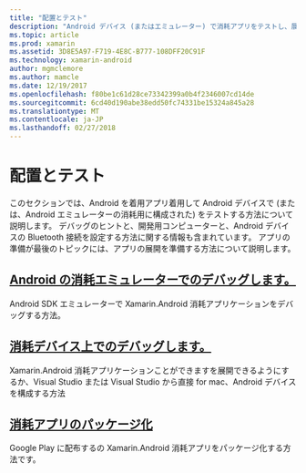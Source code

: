 ```yaml
---
title: "配置とテスト"
description: "Android デバイス (またはエミュレーター) で消耗アプリをテストし、展開用に準備する方法。"
ms.topic: article
ms.prod: xamarin
ms.assetid: 3D8E5A97-F719-4E8C-B777-108DFF20C91F
ms.technology: xamarin-android
author: mgmclemore
ms.author: mamcle
ms.date: 12/19/2017
ms.openlocfilehash: f80be1c61d28ce73342399a0b4f2346007cd14de
ms.sourcegitcommit: 6cd40d190abe38edd50fc74331be15324a845a28
ms.translationtype: MT
ms.contentlocale: ja-JP
ms.lasthandoff: 02/27/2018
---
```

# <a name="deployment-and-testing"></a>配置とテスト

このセクションでは、Android を着用アプリ着用して Android デバイスで (または、Android エミュレーターの消耗用に構成された) をテストする方法について説明します。 デバッグのヒントと、開発用コンピューターと、Android デバイスの Bluetooth 接続を設定する方法に関する情報も含まれています。
アプリの準備が最後のトピックには、アプリの展開を準備する方法について説明します。

## <a name="debug-android-wear-on-an-emulatorandroidweardeploy-testdebug-on-emulatormd"></a>[Android の消耗エミュレーターでのデバッグします。](~/android/wear/deploy-test/debug-on-emulator.md)

Android SDK エミュレーターで Xamarin.Android 消耗アプリケーションをデバッグする方法。

## <a name="debug-on-a-wear-deviceandroidweardeploy-testdebug-on-devicemd"></a>[消耗デバイス上でのデバッグします。](~/android/wear/deploy-test/debug-on-device.md)

Xamarin.Android 消耗アプリケーションことができますを展開できるようにするか、Visual Studio または Visual Studio から直接 for mac、Android デバイスを構成する方法

##  <a name="packaging-wear-appsandroidweardeploy-testpackagingmd"></a>[消耗アプリのパッケージ化](~/android/wear/deploy-test/packaging.md)

Google Play に配布するの Xamarin.Android 消耗アプリをパッケージ化する方法です。

